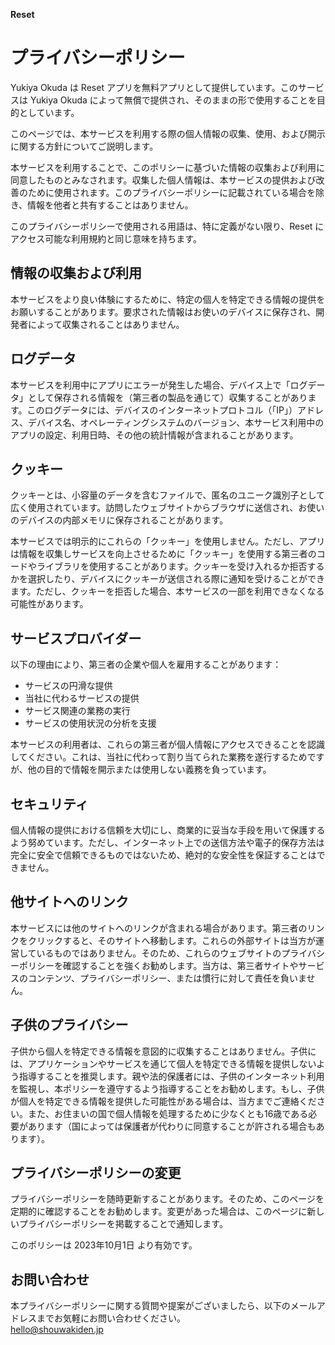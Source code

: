 **Reset**

# プライバシーポリシー

Yukiya Okuda は Reset アプリを無料アプリとして提供しています。このサービスは Yukiya Okuda によって無償で提供され、そのままの形で使用することを目的としています。

このページでは、本サービスを利用する際の個人情報の収集、使用、および開示に関する方針についてご説明します。

本サービスを利用することで、このポリシーに基づいた情報の収集および利用に同意したものとみなされます。収集した個人情報は、本サービスの提供および改善のために使用されます。このプライバシーポリシーに記載されている場合を除き、情報を他者と共有することはありません。

このプライバシーポリシーで使用される用語は、特に定義がない限り、Reset にアクセス可能な利用規約と同じ意味を持ちます。

## 情報の収集および利用

本サービスをより良い体験にするために、特定の個人を特定できる情報の提供をお願いすることがあります。要求された情報はお使いのデバイスに保存され、開発者によって収集されることはありません。

## ログデータ

本サービスを利用中にアプリにエラーが発生した場合、デバイス上で「ログデータ」として保存される情報を（第三者の製品を通じて）収集することがあります。このログデータには、デバイスのインターネットプロトコル（「IP」）アドレス、デバイス名、オペレーティングシステムのバージョン、本サービス利用中のアプリの設定、利用日時、その他の統計情報が含まれることがあります。

## クッキー

クッキーとは、小容量のデータを含むファイルで、匿名のユニーク識別子として広く使用されています。訪問したウェブサイトからブラウザに送信され、お使いのデバイスの内部メモリに保存されることがあります。

本サービスでは明示的にこれらの「クッキー」を使用しません。ただし、アプリは情報を収集しサービスを向上させるために「クッキー」を使用する第三者のコードやライブラリを使用することがあります。クッキーを受け入れるか拒否するかを選択したり、デバイスにクッキーが送信される際に通知を受けることができます。ただし、クッキーを拒否した場合、本サービスの一部を利用できなくなる可能性があります。

## サービスプロバイダー

以下の理由により、第三者の企業や個人を雇用することがあります：

- サービスの円滑な提供  
- 当社に代わるサービスの提供  
- サービス関連の業務の実行  
- サービスの使用状況の分析を支援  

本サービスの利用者は、これらの第三者が個人情報にアクセスできることを認識してください。これは、当社に代わって割り当てられた業務を遂行するためですが、他の目的で情報を開示または使用しない義務を負っています。

## セキュリティ

個人情報の提供における信頼を大切にし、商業的に妥当な手段を用いて保護するよう努めています。ただし、インターネット上での送信方法や電子的保存方法は完全に安全で信頼できるものではないため、絶対的な安全性を保証することはできません。

## 他サイトへのリンク

本サービスには他のサイトへのリンクが含まれる場合があります。第三者のリンクをクリックすると、そのサイトへ移動します。これらの外部サイトは当方が運営しているものではありません。そのため、これらのウェブサイトのプライバシーポリシーを確認することを強くお勧めします。当方は、第三者サイトやサービスのコンテンツ、プライバシーポリシー、または慣行に対して責任を負いません。

## 子供のプライバシー

子供から個人を特定できる情報を意図的に収集することはありません。子供には、アプリケーションやサービスを通じて個人を特定できる情報を提供しないよう指導することを推奨します。親や法的保護者には、子供のインターネット利用を監視し、本ポリシーを遵守するよう指導することをお勧めします。もし、子供が個人を特定できる情報を提供した可能性がある場合は、当方までご連絡ください。また、お住まいの国で個人情報を処理するために少なくとも16歳である必要があります（国によっては保護者が代わりに同意することが許される場合もあります）。

## プライバシーポリシーの変更

プライバシーポリシーを随時更新することがあります。そのため、このページを定期的に確認することをお勧めします。変更があった場合は、このページに新しいプライバシーポリシーを掲載することで通知します。

このポリシーは 2023年10月1日 より有効です。

## お問い合わせ

本プライバシーポリシーに関する質問や提案がございましたら、以下のメールアドレスまでお気軽にお問い合わせください。  
hello@shouwakiden.jp
